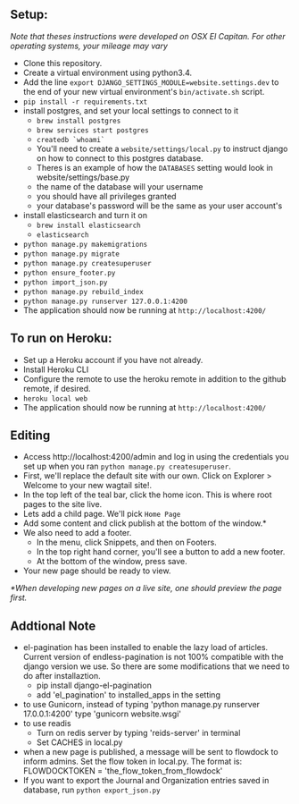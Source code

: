 
## Setup:
*Note that theses instructions were developed on OSX El Capitan.*
*For other operating systems, your mileage may vary*

- Clone this repository.
- Create a virtual environment using python3.4.
- Add the line `export DJANGO_SETTINGS_MODULE=website.settings.dev` to the end of your new virtual environment's `bin/activate.sh` script.
- `pip install -r requirements.txt`
- install postgres, and set your local settings to connect to it
    - `brew install postgres`
    - `brew services start postgres`
    - ``createdb `whoami` ``
    - You'll need to create a `website/settings/local.py` to instruct django on how to connect to this postgres database.
    - Theres is an example of how the `DATABASES` setting would look in website/settings/base.py
    - the name of the database will your username
    - you should have all privileges granted
    - your database's password will be the same as your user account's
- install elasticsearch and turn it on
    - `brew install elasticsearch`
    - `elasticsearch`
- `python manage.py makemigrations`
- `python manage.py migrate`
- `python manage.py createsuperuser`
- `python ensure_footer.py`
- `python import_json.py`
- `python manage.py rebuild_index`
- `python manage.py runserver 127.0.0.1:4200`
- The application should now be running at `http://localhost:4200/`

## To run on Heroku:
- Set up a Heroku account if you have not already.
- Install Heroku CLI
- Configure the remote to use the heroku remote in addition to the github remote, if desired.
- `heroku local web`
- The application should now be running at `http://localhost:4200/`

## Editing
- Access http://localhost:4200/admin and log in using the credentials you set up when you ran `python manage.py createsuperuser`.
- First, we'll replace the default site with our own. Click on Explorer > Welcome to your new wagtail site!.
- In the top left of the teal bar, click the home icon. This is where root pages to the site live.
- Lets add a child page. We'll pick `Home Page`
- Add some content and click publish at the bottom of the window.\*
- We also need to add a footer.
    - In the menu, click Snippets, and then on Footers.
    - In the top right hand corner, you'll see a button to add a new footer.
    - At the bottom of the window, press save.
- Your new page should be ready to view.

*&ast;When developing new pages on a live site, one should preview the page first.*

## Addtional Note
- el-pagination has been installed to enable the lazy load of articles. Current version of endless-pagination is not 100% compatible with the django version we use. So there are some modifications that we need to do after installaztion.
	- pip install django-el-pagination
	- add 'el_pagination' to installed_apps in the setting
- to use Gunicorn, instead of typing 'python manage.py runserver 17.0.0.1:4200' type 'gunicorn website.wsgi'
- to use readis
    - Turn on redis server by typing 'reids-server' in terminal
    - Set CACHES in local.py
- when a new page is published, a message will be sent to flowdock to inform admins. Set the flow token in local.py. The format is: FLOWDOCKTOKEN = 'the_flow_token_from_flowdock'
- If you want to export the Journal and Organization entries saved in database, run `python export_json.py`
